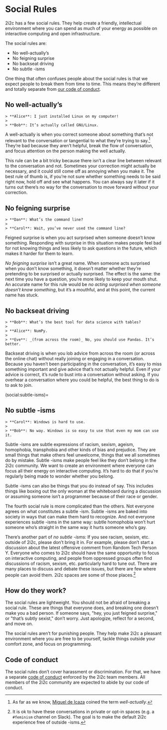# Social Rules

2i2c has a few social rules. They help create a friendly, intellectual environment where you can spend as much of your energy as possible on interactive computing and open infrastructure.

The social rules are:

- No well-actually’s
- No feigning surprise
- No backseat driving
- No subtle -isms

One thing that often confuses people about the social rules is that we expect people to break them from time to time. This means they’re different and totally separate from [our code of conduct](code-of-conduct.md).

## No well-actually’s

```{epigraph}
> **Alice**: I just installed Linux on my computer!
> 
> **Bob**: It’s actually called GNU/Linux.
```

A well-actually is when you correct someone about something that’s not relevant to the conversation or tangential to what they’re trying to say.[^1] They’re bad because they aren’t helpful, break the flow of conversation, and focus attention on the person making the well actually.

This rule can be a bit tricky because there isn’t a clear line between relevant to the conversation and not. Sometimes your correction might actually be necessary, and it could still come off as annoying when you make it. The best rule of thumb is, if you’re not sure whether something needs to be said right now, hold off and see what happens. You can always say it later if it turns out there’s no way for the conversation to move forward without your correction.

## No feigning surprise

```{epigraph}
> **Dan**: What’s the command line?
> 
> **Carol**: Wait, you’ve never used the command line?
```

Feigned surprise is when you act surprised when someone doesn’t know something. Responding with surprise in this situation makes people feel bad for not knowing things and less likely to ask questions in the future, which makes it harder for them to learn.

_No feigning surprise_ isn’t a great name. When someone acts surprised when you don’t know something, it doesn’t matter whether they’re pretending to be surprised or actually surprised. The effect is the same: the next time you have a question, you’re more likely to keep your mouth shut. An accurate name for this rule would be _no acting surprised when someone doesn’t know something_, but it’s a mouthful, and at this point, the current name has stuck.


## No backseat driving

```{epigraph}
> **Bob**: What’s the best tool for data science with tables?
> 
> **Alice**: NumPy.
> 
> **Eve**: _(from across the room)_ No, you should use Pandas. It’s better.
```

Backseat driving is when you lob advice from across the room (or across the online chat) without really joining or engaging in a conversation. Because you haven’t been participating in the conversation, it’s easy to miss something important and give advice that’s not actually helpful. Even if your advice is correct, it’s rude to bust into a conversation without asking. If you overhear a conversation where you could be helpful, the best thing to do is to ask to join.

(social:subtle-isms)=
## No subtle -isms

```{epigraph}
> **Carol**: Windows is hard to use.
> 
> **Bob**: No way. Windows is so easy to use that even my mom can use it.
```

Subtle -isms are subtle expressions of racism, sexism, ageism, homophobia, transphobia and other kinds of bias and prejudice. They are small things that make others feel unwelcome, things that we all sometimes do by mistake. Subtle -isms make people feel like they don’t belong in the 2i2c community. We want to create an environment where everyone can focus all their energy on interactive computing. It’s hard to do that if you’re regularly being made to wonder whether you belong.

Subtle -isms can also be things that you do instead of say. This includes things like boxing out the only woman at the whiteboard during a discussion or assuming someone isn’t a programmer because of their race or gender.

The fourth social rule is more complicated than the others. Not everyone agrees on what constitutes a subtle -ism. Subtle -isms are baked into society in ways that can make them hard to recognize. And not everyone experiences subtle -isms in the same way: subtle homophobia won’t hurt someone who’s straight in the same way it hurts someone who’s gay.

There’s another part of _no subtle -isms:_ If you see racism, sexism, etc. outside of 2i2c, please don’t bring it in. For example, please don’t start a discussion about the latest offensive comment from Random Tech Person Y. Everyone who comes to 2i2c should have the same opportunity to focus on interactive computing, and people from oppressed groups often find discussions of racism, sexism, etc. particularly hard to tune out. There are many places to discuss and debate these issues, but there are few where people can avoid them. 2i2c spaces are some of those places.[^2]


## How do they work?

The social rules are lightweight. You should not be afraid of breaking a social rule. These are things that everyone does, and breaking one doesn’t make you a bad person. If someone says, "hey, you just feigned surprise," or "that’s subtly sexist," don’t worry. Just apologize, reflect for a second, and move on.

The social rules aren’t for punishing people. They help make 2i2c a pleasant environment where you are free to be yourself, tackle things outside your comfort zone, and focus on programming.


## Code of conduct

The social rules don’t cover harassment or discrimination. For that, we have a separate [code of conduct](https://www.recurse.com/code-of-conduct) enforced by the 2i2c team members. All members of the 2i2c community are expected to abide by our code of conduct.


[^1]: As far as we know, [Miguel de Icaza](https://tirania.org/) coined the term _well-actually_.
[^2]: It is ok to have these conversations in private or opt-in spaces (e.g. a `#feminism` channel on Slack). The goal is to make the default 2i2c experience free of outside -isms.
